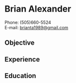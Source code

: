 # Brian Alexander
Phone: (505)660-5524    
E-mail: [brianta1989@gmail.com](mailto:brianta1989@gmail.com)     

## Objective


## Experience


## Education

